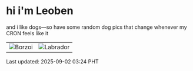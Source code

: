 # hi i'm Leoben

and i like dogs—so have some random dog pics that change whenever my CRON feels like it

|  |  |
|--------|----------|
| ![Borzoi](https://random-dog-vercel.vercel.app/api/random-borzoi?v=1756754652) | ![Labrador](https://random-dog-vercel.vercel.app/api/random-labrador?v=1756754652) |

Last updated: 2025-09-02 03:24 PHT

